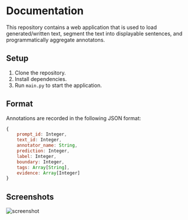 # Documentation
This repository contains a web application that is used to load generated/written text, segment the text into displayable sentences, and programmatically aggregate annotatons.

## Setup
1. Clone the repository.
2. Install dependencies.
3. Run `main.py` to start the application.

## Format
Annotations are recorded in the following JSON format:

```javascript
{
    prompt_id: Integer,
    text_id: Integer,
    annotator_name: String, 
    prediction: Integer, 
    label: Integer, 
    boundary: Integer,
    tags: Array[String], 
    evidence: Array[Integer]
}
```

## Screenshots

![screenshot](https://i.imgur.com/l0Uxjku.png)